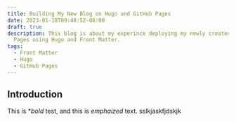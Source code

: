 ```yaml
---
title: Building My New Blog on Hugo and GitHub Pages
date: 2023-01-18T09:48:52-06:00
draft: true
description: This blog is about my experince deploying my newly created blog on GitHub
  Pages using Hugo and Front Matter.
tags:
  - Front Matter
  - Hugo
  - GitHub Pages
---
```


## Introduction
This is **bold* test, and this is *emphaized* text. sslkjaskfjdskjk